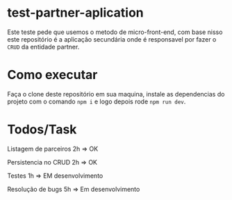 # test-partner-aplication

Este teste pede que usemos o metodo de micro-front-end, com base nisso este repositório é a aplicação secundária onde é responsavel por fazer o `CRUD` da entidade partner.

# Como executar
Faça o clone deste repositório em sua maquina, instale as dependencias do projeto com o comando `npm i` e logo depois rode `npm run dev`.

# Todos/Task
Listagem de parceiros 2h => OK

Persistencia no CRUD 2h => OK

Testes 1h => EM desenvolvimento

Resolução de bugs 5h => Em desenvolvimento
